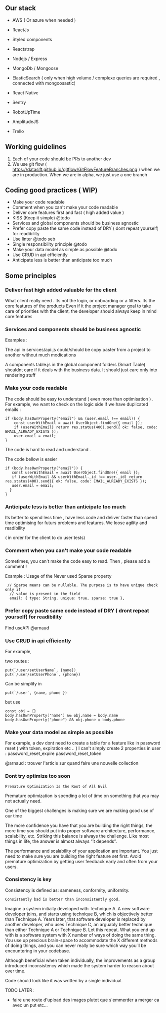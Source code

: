 
## Our stack

- AWS ( Or azure when needed )


- ReactJs
- Styled components
- Reactstrap
- Nodejs / Express 
- MongoDb / Mongoose 

- ElasticSearch ( only when high volume / complexe queries are required , connected with mongoosastic) 
- React Native

- Sentry
- RobotUpTime

- AmplitudeJS
- Trello 


## Working guidelines

1) Each of your code should be PRs to another dev
2) We use git flow  ( https://datasift.github.io/gitflow/GitFlowFeatureBranches.png ) when we are in production. When we are in alpha, we just use a one branch



## Coding good practices ( WIP)


- Make your code readable 
- Comment when you can't make your code readable
- Deliver core features first and fast ( high added value )
- KISS (Keep it simple) @todo 
- Services and global components should be business agnostic
- Prefer copy paste the same code instead of DRY ( dont repeat yourself) for readibility
- Use linter @todo seb
- Single responsibility principle @todo 
- Make your data model as simple as possible  @todo 
- Use CRUD in api efficiently
- Anticipate less is better than anticipate too much







## Some principles

### Deliver fast high added valuable for the client

What client really need . Its not the login, or onboarding or a filters. Its the core features of the products
Even if it the project manager goal to take care of priorities with the client, the developer should always keep in mind core features

### Services and components should be business agnostic

Examples :

The api in services/api.js could/should be copy paster from a project to another without much modications

A components table.js in the global component folders (Smart Table) shouldnt care if it deals with the business data. It should just care only into rendering stuff



### Make your code readable

The code should be easy to understand ( even more than optimisation ) . For example, we want to check on the logic side if we have duplicated emails : 

```
if (body.hasOwnProperty("email") && (user.email !== email)) {
    const userWithEmail = await UserObject.findOne({ email });
    if (userWithEmail) return res.status(400).send({ ok: false, code: EMAIL_ALREADY_EXISTS });
    user.email = email;
}
```

The code is hard to read and understand . 

The code bellow is easier

```
if (body.hasOwnProperty("email")) {
   const userWithEmail = await UserObject.findOne({ email });
   if (userWithEmail && userWithEmail._id !== user._id) return res.status(400).send({ ok: false, code: EMAIL_ALREADY_EXISTS });
   user.email = email;
  }
}
```


### Anticipate less is better than anticipate too much

Its better to spend less time , have less code and deliver faster than spend time optimising for futurs problems and features. We loose agility and readibility





 ( in order for the client to do user tests) 





### Comment when you can't make your code readable

Sometimes, you can't make the code easy to read. Then , please add a comment ! 

Example : Usage of the Never used Sparse property


```
 // Sparse means can be nullable. The purpose is to have unique check only if
  // value is present in the field
  email: { type: String, unique: true, sparse: true },
  ```
  
  
### Prefer copy paste same code instead of DRY ( dront repeat yourself) for readibility

Find useAPI @arnaud


### Use CRUD in api efficiently

For example, 

two routes : 

```
put(`/user/setUserName`, {name})
put(`/user/setUserPhone`, {phone})
```

Can be simplify in
```
put(`/user`, {name, phone }) 
```
but use 
```
const obj = {}
body.hasOwnProperty("name") && obj.name = body.name
body.hasOwnProperty("phone") && obj.phone = body.phone
```


### Make your data model as simple as possible 

For example, a dev dont need to create a table for a feature like in password reset ( with token, expiration etc .. ) I can't simply create 2 properties in user : 
password_reset_expire
password_reset_token


@arnaud : trouver l'article sur quand faire une nouvelle collection 


### Dont try optimize too soon

```Premature Optimization Is the Root of All Evil```

Premature optimization is spending a lot of time on something that you may not actually need. 

One of the biggest challenges is making sure we are making good use of our time


The more confidence you have that you are building the right things, the more time you should put into proper software architecture, performance, scalability, etc. Striking this balance is always the challenge. Like most things in life, the answer is almost always “it depends”.

The performance and scalability of your application are important. You just need to make sure you are building the right feature set first. Avoid premature optimization by getting user feedback early and often from your users.



### Consistency is key

Consistency is defined as: sameness, conformity, uniformity.

``` Consistently bad is better than inconsistently good. ```

Imagine a system initially developed with Technique A. A new software developer joins, and starts using technique B, which is objectively better than Technique A. Years later, that software developer is replaced by another developer, who uses Technique C, an arguably better technique than either Technique A or Technique B. Let this repeat.
What you end up with is a software system with X number of ways of doing the same thing. You use up precious brain-space to accommodate the X different methods of doing things, and you can never really be sure which way you’ll be encountering in your codebase.

Although beneficial when taken individually, the improvements as a group introduced inconsistency which made the system harder to reason about over time.

Code should look like it was written by a single individual.





TODO LATER : 

- faire une route d'upload des images plutot que s'emmerder a merger ca avec un put etc... 
